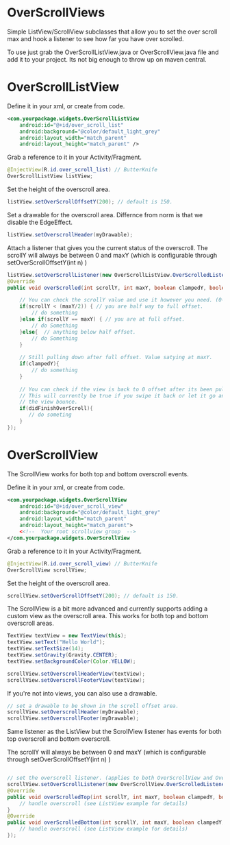 OverScrollViews
==================

Simple ListView/ScrollView subclasses that allow you to set the over scroll max and hook a listener to see how far you have over scrolled.

To use just grab the OverScrollListView.java or OverScrollView.java file and add it to your project. Its not big enough to throw up on maven central.

OverScrollListView
==================

Define it in your xml, or create from code.

```xml
<com.yourpackage.widgets.OverScrollListView
    android:id="@+id/over_scroll_list"
    android:background="@color/default_light_grey"
    android:layout_width="match_parent"
    android:layout_height="match_parent" />
```

Grab a reference to it in your Activity/Fragment.

```java
@InjectView(R.id.over_scroll_list) // ButterKnife
OverScrollListView listView;
```

Set the height of the overscroll area.

```java
listView.setOverScrollOffsetY(200); // default is 150.  
```
Set a drawable for the overscroll area. Differnce from norm is that we disable the EdgeEffect.
```java
listView.setOverscrollHeader(myDrawable);
```
Attach a listener that gives you the current status of the overscroll. 
The scrollY will always be between 0 and maxY (which is configurable through setOverScrollOffsetY(int n) ) 
```java
listView.setOverScrollListener(new OverScrollListView.OverScrolledListener() {
@Override
public void overScrolled(int scrollY, int maxY, boolean clampedY, boolean didFinishOverScroll) {

    // You can check the scrollY value and use it however you need. (0-maxY)
    if(scrollY < (maxY/2)) { // you are half way to full offset.
        // do something
    }else if(scrollY == maxY) { // you are at full offset.
        // do Something
    }else{  // anything below half offset.
        // do Something
    } 
    
    // Still pulling down after full offset. Value satying at maxY.
    if(clampedY){
        // do something
    }
    
    // You can check if the view is back to 0 offset after its been pulled.
    // This will currently be true if you swipe it back or let it go and let
    // the view bounce.
    if(didFinishOverScroll){
       // do someting
    }
});
```

OverScrollView
==================

The ScrollView works for both top and bottom overscroll events.

Define it in your xml, or create from code.
```xml
<com.yourpackage.widgets.OverScrollView
    android:id="@+id/over_scroll_view"
    android:background="@color/default_light_grey"
    android:layout_width="match_parent"
    android:layout_height="match_parent">
    <<!--  Your root scrollview group  -->
</com.yourpackage.widgets.OverScrollView
```

Grab a reference to it in your Activity/Fragment.
```java
@InjectView(R.id.over_scroll_view) // ButterKnife
OverScrollView scrollView;
```

Set the height of the overscroll area.
```java
scrollView.setOverScrollOffsetY(200); // default is 150.  
```
The ScrollView is a bit more advanced and currently supports adding a custom view as the overscroll area.
This works for both top and bottom overscroll areas.

```java
TextView textView = new TextView(this);
textView.setText("Hello World");
textView.setTextSize(14);
textView.setGravity(Gravity.CENTER);
textView.setBackgroundColor(Color.YELLOW);

scrollView.setOverscrollHeaderView(textView);
scrollView.setOverscrollFooterView(textView);
```

If you're not into views, you can also use a drawable.
```java
// set a drawable to be shown in the scroll offset area. 
scrollView.setOverscrollHeader(myDrawable);
scrollView.setOverscrollFooter(myDrawable);
```

Same listener as the ListView but the ScrollView listener has events for both top overscroll and bottom overscroll.

The scrollY will always be between 0 and maxY (which is configurable through setOverScrollOffsetY(int n) ) 
```java

// set the overscroll listener. (applies to both OverScrollView and OverScrollListView)
scrollView.setOverScrollListener(new OverScrollView.OverScrolledListener() {
@Override
public void overScrolledTop(int scrollY, int maxY, boolean clampedY, boolean didFinishOverScroll) {
    // handle overscroll (see ListView example for details)
}
@Override
public void overScrolledBottom(int scrollY, int maxY, boolean clampedY, boolean didFinishOverScroll) {
    // handle overscroll (see ListView example for details)
});
```


